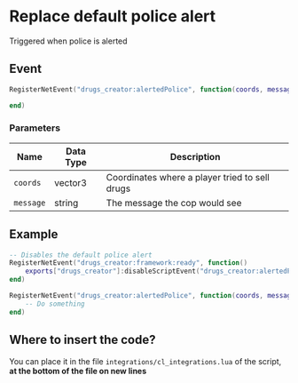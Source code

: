 # Replace default police alert

Triggered when police is alerted

## Event

```lua
RegisterNetEvent("drugs_creator:alertedPolice", function(coords, message)

end)
```

### Parameters

| Name      | Data Type | Description                                    |
| --------- | --------- | ---------------------------------------------- |
| `coords`  | vector3   | Coordinates where a player tried to sell drugs |
| `message` | string    | The message the cop would see                  |

## Example

```lua
-- Disables the default police alert
RegisterNetEvent("drugs_creator:framework:ready", function() 
    exports["drugs_creator"]:disableScriptEvent("drugs_creator:alertedPolice")
end)

RegisterNetEvent("drugs_creator:alertedPolice", function(coords, message)
    -- Do something
end)
```

## Where to insert the code?

You can place it in the file `integrations/cl_integrations.lua` of the script, **at the bottom of the file on new lines**
